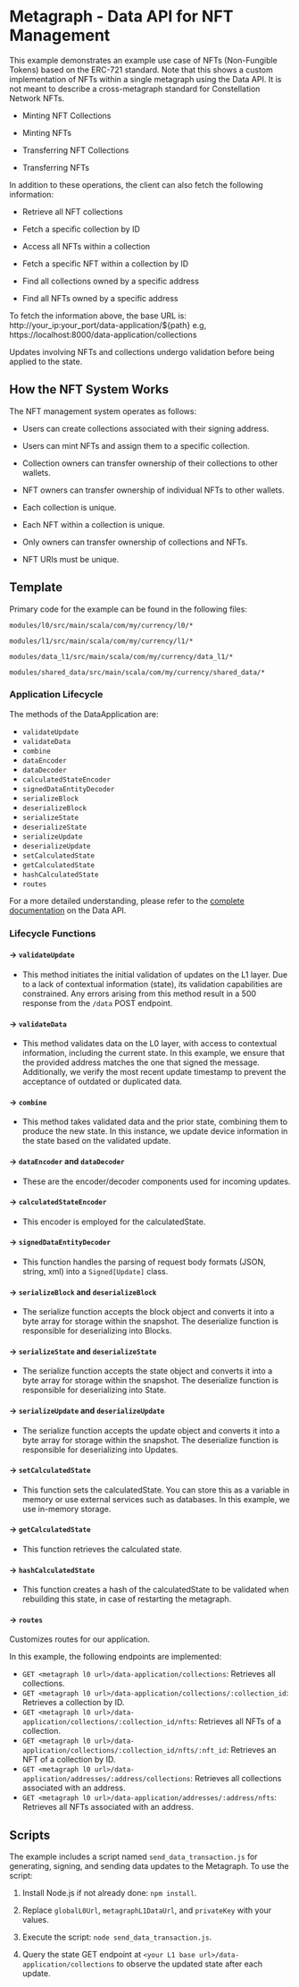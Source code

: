 
# Metagraph - Data API for NFT Management
  

This example demonstrates an example use case of NFTs (Non-Fungible Tokens) based on the ERC-721 standard. Note that this shows a custom implementation of NFTs within a single metagraph using the Data API. It is not meant to describe a cross-metagraph standard for Constellation Network NFTs. 

 
- Minting NFT Collections

- Minting NFTs

- Transferring NFT Collections

- Transferring NFTs

  

In addition to these operations, the client can also fetch the following information:

  

- Retrieve all NFT collections

- Fetch a specific collection by ID

- Access all NFTs within a collection

- Fetch a specific NFT within a collection by ID

- Find all collections owned by a specific address

- Find all NFTs owned by a specific address

  
To fetch the information above, the base URL is: http://your_ip:your_port/data-application/${path}
e.g, https://localhost:8000/data-application/collections

Updates involving NFTs and collections undergo validation before being applied to the state.

  

## How the NFT System Works
  

The NFT management system operates as follows:

  

- Users can create collections associated with their signing address.

- Users can mint NFTs and assign them to a specific collection.

- Collection owners can transfer ownership of their collections to other wallets.

- NFT owners can transfer ownership of individual NFTs to other wallets.

- Each collection is unique.

- Each NFT within a collection is unique.

- Only owners can transfer ownership of collections and NFTs.

- NFT URIs must be unique.



## Template

Primary code for the example can be found in the following files:



`modules/l0/src/main/scala/com/my/currency/l0/*`



`modules/l1/src/main/scala/com/my/currency/l1/*`



`modules/data_l1/src/main/scala/com/my/currency/data_l1/*`



`modules/shared_data/src/main/scala/com/my/currency/shared_data/*`



### Application Lifecycle

The methods of the DataApplication are:

-   `validateUpdate`
-   `validateData`
-   `combine`
-   `dataEncoder`
-   `dataDecoder`
-   `calculatedStateEncoder`
-   `signedDataEntityDecoder`
-   `serializeBlock`
-   `deserializeBlock`
-   `serializeState`
-   `deserializeState`
-   `serializeUpdate`
-   `deserializeUpdate`
-   `setCalculatedState`
-   `getCalculatedState`
-   `hashCalculatedState`
-   `routes`

For a more detailed understanding, please refer to the [complete documentation](https://docs.constellationnetwork.io/sdk/frameworks/currency/data-api) on the Data API.

### Lifecycle Functions

#### -> `validateUpdate`

* This method initiates the initial validation of updates on the L1 layer. Due to a lack of contextual information (state), its validation capabilities are constrained. Any errors arising from this method result in a 500 response from the `/data` POST endpoint.

#### -> `validateData`

* This method validates data on the L0 layer, with access to contextual information, including the current state. In this example, we ensure that the provided address matches the one that signed the message. Additionally, we verify the most recent update timestamp to prevent the acceptance of outdated or duplicated data.

#### -> `combine`

* This method takes validated data and the prior state, combining them to produce the new state. In this instance, we update device information in the state based on the validated update.

#### -> `dataEncoder` and `dataDecoder`

* These are the encoder/decoder components used for incoming updates.

#### -> `calculatedStateEncoder`

* This encoder is employed for the calculatedState.

#### -> `signedDataEntityDecoder`

* This function handles the parsing of request body formats (JSON, string, xml) into a `Signed[Update]` class.

#### -> `serializeBlock` and `deserializeBlock`

* The serialize function accepts the block object and converts it into a byte array for storage within the snapshot. The deserialize function is responsible for deserializing into Blocks.

#### -> `serializeState` and `deserializeState`

* The serialize function accepts the state object and converts it into a byte array for storage within the snapshot. The deserialize function is responsible for deserializing into State.

#### -> `serializeUpdate` and `deserializeUpdate`

* The serialize function accepts the update object and converts it into a byte array for storage within the snapshot. The deserialize function is responsible for deserializing into Updates.

#### -> `setCalculatedState`

* This function sets the calculatedState. You can store this as a variable in memory or use external services such as databases. In this example, we use in-memory storage.

#### -> `getCalculatedState`

* This function retrieves the calculated state.

#### -> `hashCalculatedState`

* This function creates a hash of the calculatedState to be validated when rebuilding this state, in case of restarting the metagraph.

#### -> `routes`

Customizes routes for our application.

In this example, the following endpoints are implemented:
- `GET <metagraph l0 url>/data-application/collections`: Retrieves all collections.
- `GET <metagraph l0 url>/data-application/collections/:collection_id`: Retrieves a collection by ID.
- `GET <metagraph l0 url>/data-application/collections/:collection_id/nfts`: Retrieves all NFTs of a collection.
- `GET <metagraph l0 url>/data-application/collections/:collection_id/nfts/:nft_id`: Retrieves an NFT of a collection by ID.
- `GET <metagraph l0 url>/data-application/addresses/:address/collections`: Retrieves all collections associated with an address.
- `GET <metagraph l0 url>/data-application/addresses/:address/nfts`: Retrieves all NFTs associated with an address.

## Scripts

The example includes a script named `send_data_transaction.js` for generating, signing, and sending data updates to the Metagraph. To use the script:

1. Install Node.js if not already done: `npm install`.

2. Replace `globalL0Url`, `metagraphL1DataUrl`, and `privateKey` with your values.

3. Execute the script: `node send_data_transaction.js`.

4. Query the state GET endpoint at `<your L1 base url>/data-application/collections` to observe the updated state after each update.